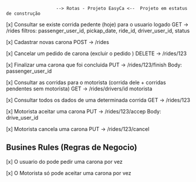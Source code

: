                        --> Rotas - Projeto EasyCa <--  Projeto em estatus de construção

[x] Consultar se existe corrida pedente (hoje) para o usuario logado
GET -> /rides
filtros: passenger_user_id, pickap_date, ride_id, driver_user_id, status

[x] Cadastrar novas carona
POST -> /rides

[x] Cancelar um pedido de carona (excluir o pedido )
DELETE -> /rides/123

[x] Finalizar uma carona que foi concluida
PUT -> /rides/123/finish
Body: passenger_user_id

[x] Consultar as corridas para o motorista (corrida dele + corridas pendentes sem motorista)
GET -> /rides/drivers/id motorista

[x] Consultar todos os dados de uma determinada corrida
GET -> /rides/123

[x] Motorista aceitar uma carona
PUT -> /rides/123/accep
Body: drive_user_id

[x] Motorista cancela uma carona
PUT -> /rides/123/cancel

## Busines Rules (Regras de Negocio)

[x] O usuario do pode pedir uma carona por vez

[x] O Motorista só pode aceitar uma carona por vez
